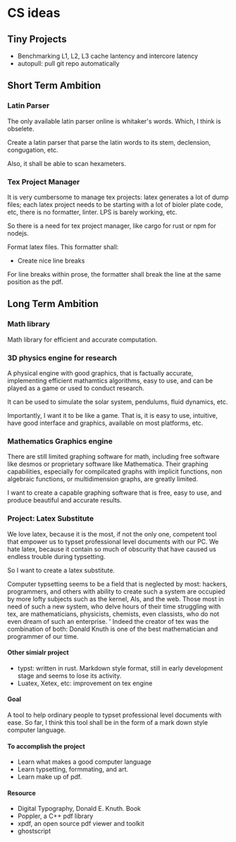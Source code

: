 # CS ideas

## Tiny Projects

- Benchmarking L1, L2, L3 cache lantency and intercore latency
- autopull: pull git repo automatically

## Short Term Ambition

### Latin Parser

The only available latin parser online is whitaker's words. Which, I think is obselete.

Create a latin parser that parse the latin words to its stem, declension, congugation, etc. 

Also, it shall be able to scan hexameters.

### Tex Project Manager

It is very cumbersome to manage tex projects: latex generates a lot of dump files; each latex project needs to be starting with a lot of bioler plate code, etc, there is no formatter, linter. LPS is barely working, etc.

So there is a need for tex project manager, like cargo for rust or npm for nodejs.

Format latex files. This formatter shall: 

- Create nice line breaks 

For line breaks within prose, the formatter shall break the line at the same position as the pdf.

## Long Term Ambition

### Math library

Math library for efficient and accurate computation.

### 3D physics engine for research

A physical engine with good graphics, that is factually accurate, implementing efficient mathamtics algorithms, easy to use, and can be played as a game or used to conduct research.

It can be used to simulate the solar system, pendulums, fluid dynamics, etc. 

Importantly, I want it to be like a game. That is, it is easy to use, intuitive, have good interface and graphics, available on most platforms, etc.

### Mathematics Graphics engine

There are still limited graphing software for math, including free software like desmos or proprietary software like Mathematica. Their graphing capabilities, especially for compilcated graphs with implicit functions, non algebraic functions, or multidimension graphs, are greatly limited.

I want to create a capable graphing software that is free, easy to use, and produce beautiful and accurate results.

### Project: Latex Substitute

We love latex, because it is the most, if not the only one, competent tool that empower us to typset professional level documents with our PC. We hate latex, because it contain so much of obscurity that have caused us endless trouble during typsetting. 

So I want to create a latex substitute. 

Computer typsetting seems to be a field that is neglected by most: hackers, programmers, and others with ability to create such a system are occupied by more lofty subjects such as the kernel, AIs, and the web. 
Those most in need of such a new system, who delve hours of their time struggling with tex, are mathematicians, physicists, chemists, even classists, who do not even dream of such an enterprise. '
Indeed the creator of tex was the combination of both: Donald Knuth is one of the best mathematician and programmer of our time. 

#### Other simialr project

- typst: written in rust. Markdown style format, still in early development stage and seems to lose its activity.
- Luatex, Xetex, etc: improvement on tex engine

#### Goal

A tool to help ordinary people to typset professional level documents with ease. So far, I think this tool shall be in the form of a mark down style computer language.

#### To accomplish the project

- Learn what makes a good computer language
- Learn typsetting, formmating, and art.
- Learn make up of pdf.

#### Resource

- Digital Typography, Donald E. Knuth. Book
- Poppler, a C++ pdf library
- xpdf, an open source pdf viewer and toolkit
- ghostscript

